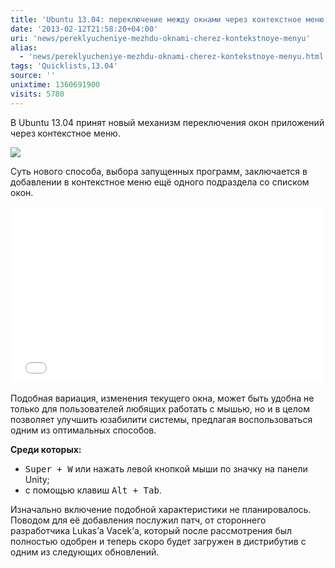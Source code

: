 ```yaml
---
title: 'Ubuntu 13.04: переключение между окнами через контекстное меню'
date: '2013-02-12T21:58:20+04:00'
uri: 'news/pereklyucheniye-mezhdu-oknami-cherez-kontekstnoye-menyu'
alias: 
  - 'news/pereklyucheniye-mezhdu-oknami-cherez-kontekstnoye-menyu.html'
tags: 'Quicklists,13.04'
source: ''
unixtime: 1360691900
visits: 5780
---
```

В Ubuntu 13.04 принят новый механизм переключения окон приложений через контекстное меню.

[![](img/2013/02/12/21-00/ubuntu-8468875544-o.jpg)](img/2013/02/12/21-00/ubuntu-8468875544-o.jpg)

Суть нового способа, выбора запущенных программ, заключается в добавлении в контекстное меню ещё одного подраздела со списком окон.

<iframe width="500" height="281" src="//www.youtube.com/embed/mMZJQiykXmE" frameborder="0" allowfullscreen=""></iframe> 

Подобная вариация, изменения текущего окна, может быть удобна не только для пользователей любящих работать с мышью, но и в целом позволяет улучшить юзабилити системы, предлагая воспользоваться одним из оптимальных способов.

**Среди которых:**

*   <kbd>Super + W</kbd> или нажать левой кнопкой мыши по значку на панели Unity;
*   с помощью клавиш <kbd>Alt + Tab</kbd>.

Изначально включение подобной характеристики не планировалось. Поводом для её добавления послужил патч, от стороннего разработчика Lukas’а Vacek’а, который после рассмотрения был полностью одобрен и теперь скоро будет загружен в дистрибутив с одним из следующих обновлений.
